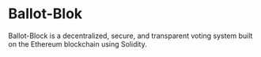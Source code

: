 # Ballot-Blok
Ballot-Block is a decentralized, secure, and transparent voting system built on the Ethereum blockchain using Solidity. 
